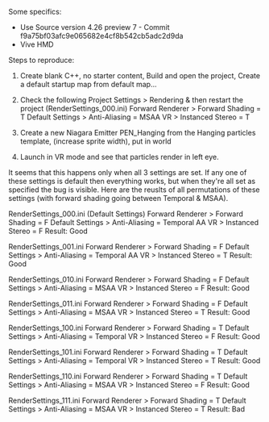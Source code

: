 Some specifics:
- Use Source version 4.26 preview 7 - Commit f9a75bf03afc9e065682e4cf8b542cb5adc2d9da
- Vive HMD

Steps to reproduce:
1. Create blank C++, no starter content, Build and open the project, Create a default startup map from default map...
2. Check the following Project Settings > Rendering & then restart the project
(RenderSettings_000.ini)
	Forward Renderer > Forward Shading = T
	Default Settings > Anti-Aliasing = MSAA
	VR > Instanced Stereo = T

3. Create a new Niagara Emitter PEN_Hanging from the Hanging particles template, (increase sprite width), put in world
4. Launch in VR mode and see that particles render in left eye.


It seems that this happens only when all 3 settings are set.  If any one of these settings is default then everything works, but when they're all set as specified the bug is visible.
Here are the reuslts of all permutations of these settings (with forward shading going between Temporal & MSAA).


RenderSettings_000.ini (Default Settings)
	Forward Renderer > Forward Shading = F
	Default Settings > Anti-Aliasing = Temporal AA
	VR > Instanced Stereo = F
Result: Good

RenderSettings_001.ini
	Forward Renderer > Forward Shading = F
	Default Settings > Anti-Aliasing = Temporal AA
	VR > Instanced Stereo = T
Result: Good

RenderSettings_010.ini
    Forward Renderer > Forward Shading = F
    Default Settings > Anti-Aliasing = MSAA
    VR > Instanced Stereo = F
Result: Good

RenderSettings_011.ini
    Forward Renderer > Forward Shading = F
    Default Settings > Anti-Aliasing = MSAA
    VR > Instanced Stereo = T
Result: Good

RenderSettings_100.ini
    Forward Renderer > Forward Shading = T
    Default Settings > Anti-Aliasing = Temporal
    VR > Instanced Stereo = F
Result: Good

RenderSettings_101.ini
    Forward Renderer > Forward Shading = T
    Default Settings > Anti-Aliasing = Temporal
    VR > Instanced Stereo = T
Result: Good

RenderSettings_110.ini
    Forward Renderer > Forward Shading = T
    Default Settings > Anti-Aliasing = MSAA
    VR > Instanced Stereo = F
Result: Good

RenderSettings_111.ini
    Forward Renderer > Forward Shading = T
    Default Settings > Anti-Aliasing = MSAA
    VR > Instanced Stereo = T
Result: Bad
